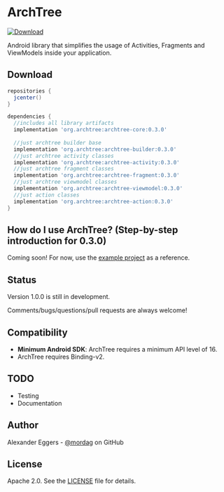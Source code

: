 ArchTree
=====

[![Download](https://api.bintray.com/packages/mordag/android/archtree-core/images/download.svg) ](https://bintray.com/mordag/android/archtree-core/_latestVersion)

Android library that simplifies the usage of Activities, Fragments and ViewModels inside your application.

Download
--------
```gradle
repositories {
  jcenter()
}

dependencies {
  //includes all library artifacts
  implementation 'org.archtree:archtree-core:0.3.0'
  
  //just archtree builder base
  implementation 'org.archtree:archtree-builder:0.3.0'
  //just archtree activity classes
  implementation 'org.archtree:archtree-activity:0.3.0'
  //just archtree fragment classes
  implementation 'org.archtree:archtree-fragment:0.3.0'
  //just archtree viewmodel classes
  implementation 'org.archtree:archtree-viewmodel:0.3.0'
  //just action classes
  implementation 'org.archtree:archtree-action:0.3.0'
}
```

How do I use ArchTree? (Step-by-step introduction for 0.3.0)
-------------------
Coming soon! For now, use the [example project][3] as a reference.

Status
------
Version 1.0.0 is still in development.

Comments/bugs/questions/pull requests are always welcome!

Compatibility
-------------

 * **Minimum Android SDK**: ArchTree requires a minimum API level of 16.
 * ArchTree requires Binding-v2.
 
TODO
-------------
* Testing
* Documentation

Author
------
Alexander Eggers - [@mordag][2] on GitHub

License
-------
Apache 2.0. See the [LICENSE][1] file for details.


[1]: https://github.com/Mordag/archtree/blob/master/LICENSE
[2]: https://github.com/Mordag
[3]: https://github.com/Mordag/archtree/tree/master/examples
